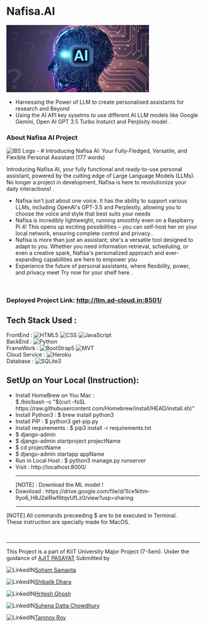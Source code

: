 # Nafisa.AI
<img src="Assets/pic.png" alt="Nafisa.AI Banner" height="175px">
<ul>
    <li> Harnessing the Power of LLM to create personalised assistants for research and Beyond </li>
    <li>Using the AI API key sysetms to use different AI LLM models like Google Gemini, Open AI GPT 3.5 Turbo Insturct and Perplxity model  .</li>
</ul>

### About Nafisa AI Project 


<img src="https://imgur.com/a/G2vBHMg" alt="IBS Logo" height="500px" > 
- #  
Introducing Nafisa AI: Your Fully-Fledged, Versatile, and Flexible Personal Assistant (177 words)

Introducing Nafisa AI, your fully functional and ready-to-use personal assistant, powered by the cutting edge of Large Language Models (LLMs). No longer a project in development, Nafisa is here to revolutionize your daily interactions! .<br>
- Nafisa isn't just about one voice. It has the ability to support various LLMs, including OpenAI's GPT-3.5 and Perplexity, allowing you to choose the voice and style that best suits your needs <br>
- Nafisa is incredibly lightweight, running smoothly even on a Raspberry Pi 4! This opens up exciting possibilities – you can self-host her on your local network, ensuring complete control and privacy.. <br>
- Nafisa is more than just an assistant; she's a versatile tool designed to adapt to you. Whether you need information retrieval, scheduling, or even a creative spark, Nafisa's personalized approach and ever-expanding capabilities are here to empower you <br>
- Experience the future of personal assistants, where flexibility, power, and privacy meet
Try now for your shelf here . 
<br>

### Deployed Project Link: http://llm.ad-cloud.in:8501/

## Tech Stack Used : <br>
FrontEnd : ![HTML5](https://img.shields.io/badge/-HTML5-000?&logo=html5&logoColor=E34F26)
           ![CSS](https://img.shields.io/badge/-CSS-000?&logo=css3&logoColor=1572B6)
           ![JavaScript](https://img.shields.io/badge/-JavaScript-000?&logo=JavaScript&logoColor=ddc508)
<br>
BackEnd : ![Python](https://img.shields.io/badge/-python-000?&logo=python&logoColor=B62829)
<br>
FrameWork : ![BootStrap5](https://img.shields.io/badge/-BootStrap5-000?&logo=bootstrap&logoColor=violet)
            ![MVT](https://img.shields.io/badge/-MVT-000?&logo=django&logoColor=green)
<br>
Cloud Service : ![Heroku](https://img.shields.io/badge/-Heroku-000?&logo=heroku&logoColor=violet)
<br>
Database : ![SQLite3](https://img.shields.io/badge/-SQLite3-000?&logo=sqlite&logoColor=lightblue)

## SetUp on Your Local (Instruction):
<ul>
    <li>Install HomeBrew on You Mac : <br>  $ /bin/bash -c "$(curl -fsSL https://raw.githubusercontent.com/Homebrew/install/HEAD/install.sh)" </li>
    <li>Install Python3 : $ brew install python3 </li>
    <li>Install PIP : $ python3 get-pip.py</li>
    <li>Install requirements : $ pip3 install -r requirements.txt</li>
    <li>$ django-admin</li>
    <li>$ django-admin startproject projectName</li>
    <li>$ cd projectName</li> 
    <li>$ django-admin startapp appName</li>
    <li>Run in Local Host : $ python3 manage.py runserver</li>
    <li>Visit : http://localhost:8000/ </li>
    <hr>
    [NOTE] : Download the ML model !
    <li>Download : https://drive.google.com/file/d/1Ice1kttm-9yo6_H8J2alRwf6tqvUfLz0/view?usp=sharing </li>
    <hr>
</ul>

[NOTE] All commands preceeding $ are to be executed in Terminal. <br> These instruction are specially made for MacOS. <br>

<br> 
<hr>

This Project is a part of KiiT University Major Project (7-Sem). Under the guidance of [AJIT PASAYAT](https://www.linkedin.com/in/ajit-pasayat-41034165/) Submitted by <br>  


![LinkedIN](https://img.shields.io/badge/-000?&logo=Linkedin&logoColor=blue)[Soham Samanta](https://www.linkedin.com/in/soham-samanta2000/) <br> 

![LinkedIN](https://img.shields.io/badge/-000?&logo=Linkedin&logoColor=blue)[Shibalik Dhara](https://www.linkedin.com/in/shibalik-dhara-b5873a212/) <br> 

![LinkedIN](https://img.shields.io/badge/-000?&logo=Linkedin&logoColor=blue)[Hritesh Ghosh](https://www.linkedin.com/in/hritesh-g-520aa6236/) <br> 

![LinkedIN](https://img.shields.io/badge/-000?&logo=Linkedin&logoColor=blue)[Suhena Datta Chowdhury](https://www.linkedin.com/in/suhena-datta-chowdhury-b50a69178/) <br> 

![LinkedIN](https://img.shields.io/badge/-000?&logo=Linkedin&logoColor=blue)[Tanmoy Roy](https://www.linkedin.com/in/tanmoy-roy-0579a5192/) <br> 
